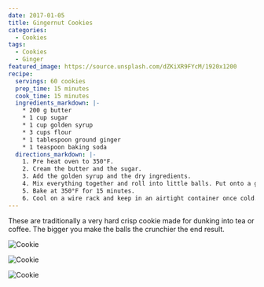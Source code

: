 ```yaml
---
date: 2017-01-05
title: Gingernut Cookies
categories:
  - Cookies
tags:
  - Cookies
  - Ginger
featured_image: https://source.unsplash.com/dZKiXR9FYcM/1920x1200
recipe:
  servings: 60 cookies
  prep_time: 15 minutes
  cook_time: 15 minutes
  ingredients_markdown: |-
    * 200 g butter
    * 1 cup sugar
    * 1 cup golden syrup
    * 3 cups flour
    * 1 tablespoon ground ginger
    * 1 teaspoon baking soda
  directions_markdown: |-
    1. Pre heat oven to 350°F.
    2. Cream the butter and the sugar.
    3. Add the golden syrup and the dry ingredients.
    4. Mix everything together and roll into little balls. Put onto a greased baking tray, pressing the balls down very slightly with a fork.
    5. Bake at 350°F for 15 minutes.
    6. Cool on a wire rack and keep in an airtight container once cold.
---
```

These are traditionally a very hard crisp cookie made for dunking into tea or coffee. The bigger you make the balls the crunchier the end result.

![Cookie](https://source.unsplash.com/euGck1ifvp0)

![Cookie](https://source.unsplash.com/z4qzNEwtqSM)

![Cookie](https://source.unsplash.com/YnrSLOAjOEA)

